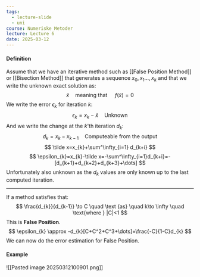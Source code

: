 ```yaml
---
tags:
  - lecture-slide
  - uni
course: Numeriske Metoder
lecture: Lecture 6
date: 2025-03-12
---
```


#### Definition
Assume that we have an iterative method such as [[False Position Method]] or [[Bisection Method]] that generates a sequence $x_{0}, x_{1}\dots,x_{k}$ and that we write the unknown exact solution as:
$$
\tilde x \quad \text{meaning that } \quad f(\tilde x)=0
$$
We write the error $\epsilon_{k}$ for iteration $k$:
$$
\epsilon_{k} = x_{k} - \tilde x \quad  \text{Unknown}
$$
And we write the change at the $k$'th iteration $d_{k}$:
$$
d_{k}=x_{k}-x_{k-1} \quad \text{Computeable from the output}
$$
$$
\tilde x=x_{k}+\sum^\infty_{i=1} d_{k+i}
$$
$$
\epsilon_{k}=x_{k}-\tilde x=-\sum^\infty_{i=1}d_{k+i}=-[d_{k+1}+d_{k+2}+d_{k+3}+\dots]
$$
Unfortunately also unknown as the $d_{k}$ values are only known up to the last computed iteration.

---

If a method satisfies that:
$$
\frac{d_{k}}{d_{k-1}} \to C \quad \text {as} \quad k\to \infty \quad \text{where } |C|<1
$$
This is **False Position**.
$$
\epsilon_{k} \approx -d_{k}[C+C^2+C^3+\dots]=\frac{-C}{1-C}d_{k}
$$
We can now do the error estimation for False Position.

#### Example

![[Pasted image 20250312100901.png]]
